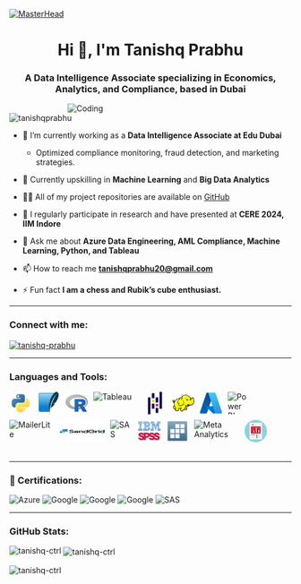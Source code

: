 [![MasterHead](https://visme.co/blog/wp-content/uploads/2019/10/animated-presentation-software-header.gif)]()

<h1 align="center">Hi 👋, I'm Tanishq Prabhu</h1>
<h3 align="center">A Data Intelligence Associate specializing in Economics, Analytics, and Compliance, based in Dubai </h3>
<img align="right" alt="Coding" width="400" src="https://miro.medium.com/max/680/0*7Q3yvSIv_t0ioJ-Z.gif"/>

<p align="left"> <img src="https://komarev.com/ghpvc/?username=tanishqprabhu&label=Profile%20views&color=0e75b6&style=flat" alt="tanishqprabhu" /> </p>

- 🔭 I’m currently working as a **Data Intelligence Associate at Edu Dubai** 
  - Optimized compliance monitoring, fraud detection, and marketing strategies.

- 🌱 Currently upskilling in **Machine Learning** and **Big Data Analytics**

- 👨‍💻 All of my project repositories are available on [GitHub](https://github.com/your-github-username)

- 📝 I regularly participate in research and have presented at **CERE 2024, IIM Indore**

- 💬 Ask me about **Azure Data Engineering, AML Compliance, Machine Learning, Python, and Tableau**

- 📫 How to reach me **tanishqprabhu20@gmail.com**

- ⚡ Fun fact **I am a chess and Rubik’s cube enthusiast.**

---

<h3 align="left">Connect with me:</h3>
<p align="left">
<a href="https://linkedin.com/in/your-linkedin-profile" target="blank"><img align="center" src="https://raw.githubusercontent.com/rahuldkjain/github-profile-readme-generator/master/src/images/icons/Social/linked-in-alt.svg" alt="tanishq-prabhu" height="30" width="40" /></a>
</p>

---

<h3 align="left">Languages and Tools:</h3>
<p align="left" style="display: flex; flex-wrap: wrap; gap: 10px;">
  <img src="https://raw.githubusercontent.com/devicons/devicon/master/icons/python/python-original.svg" alt="Python" width="40" height="40"/>
  <img src="https://raw.githubusercontent.com/devicons/devicon/master/icons/sqlite/sqlite-original.svg" alt="SQL" width="40" height="40"/>
  <img src="https://raw.githubusercontent.com/devicons/devicon/master/icons/r/r-original.svg" alt="R" width="40" height="40"/>
  <img src="https://upload.wikimedia.org/wikipedia/commons/4/4b/Tableau_Logo.png" alt="Tableau" width="80" height="40"/>
  <img src="https://raw.githubusercontent.com/devicons/devicon/master/icons/pandas/pandas-original.svg" alt="Pandas" width="40" height="40"/>
  <img src="https://raw.githubusercontent.com/devicons/devicon/master/icons/hadoop/hadoop-original.svg" alt="Hadoop" width="40" height="40"/>
  <img src="https://raw.githubusercontent.com/devicons/devicon/master/icons/azure/azure-original.svg" alt="Azure" width="40" height="40"/>
  <img src="https://upload.wikimedia.org/wikipedia/commons/c/cf/New_Power_BI_Logo.svg" alt="Power BI" width="40" height="40"/>
  <img src="https://upload.wikimedia.org/wikipedia/commons/5/5e/MailerLite_Logo.svg" alt="MailerLite" width="80" height="60"/>
  <img src="https://github.com/tanishq-ctrl/tanishq-ctrl/blob/main/sendgrid-svgrepo-com.svg" alt="SendGrid" width="80" height="40"/>
  <img src="https://upload.wikimedia.org/wikipedia/commons/1/10/SAS_logo_horiz.svg" alt="SAS" width="40" height="40"/>
  <img src="https://raw.githubusercontent.com/devicons/devicon/master/icons/spss/spss-original.svg" alt="SPSS" width="40" height="40"/>
  <img src="https://github.com/tanishq-ctrl/tanishq-ctrl/blob/main/stata-svgrepo-com.svg" alt="Stata" width="40" height="40"/>
  <img src="https://upload.wikimedia.org/wikipedia/commons/7/7b/Meta_Platforms_Inc._logo.svg" alt="Meta Analytics" width="80" height="40"/>
  <img src="https://github.com/tanishq-ctrl/tanishq-ctrl/blob/main/statistics-youtube-svgrepo-com.svg" alt="YouTube Analytics" width="40" height="40"/>
</p>


---

### 🔖 Certifications:
<p align="left">
  <img src="https://www.datahai.co.uk/wp-content/uploads/2021/05/azure-data-engineer-associate-600x600-1.png" alt="Azure" width="50" height="50"/>
  <img src="https://images.credly.com/size/680x680/images/7abb071f-772a-46fe-a899-5a11699a62dc/GCC_badge_DA_1000x1000.png" alt="Google" width="50" height="50"/>
  <img src="https://images.credly.com/size/680x680/images/a34119f2-402f-4443-8555-ccfe2520f1df/GCC_badge_PGM_1000x1000.png" alt="Google" width="50" height="50"/>
  <img src="https://images.credly.com/size/680x680/images/941fa490-a052-46ae-beff-1ac8e55c117f/image.png" alt="Google" width="50" height="50"/>
  <img src="https://www.sas.com/ro_ro/training/programs/sas-digital-badges/_jcr_content/par/styledcontainer_ac44/par/styledcontainer_21ef/par/image.img.png/1513081715543.png" alt="SAS" width="50" height="50"/>
</p>

---

<h3 align="left">GitHub Stats:</h3>
<p><img align="left" src="https://github-readme-stats.vercel.app/api/top-langs?username=tanishq-ctrl&show_icons=true&locale=en&layout=compact" alt="tanishq-ctrl" /></p>

<p>&nbsp;<img align="center" src="https://github-readme-stats.vercel.app/api?username=tanishq-ctrl&show_icons=true&locale=en" alt="tanishq-ctrl" /></p>

<p><img align="center" src="https://github-readme-streak-stats.herokuapp.com/?user=tanishq-ctrl&" alt="tanishq-ctrl" /></p>

